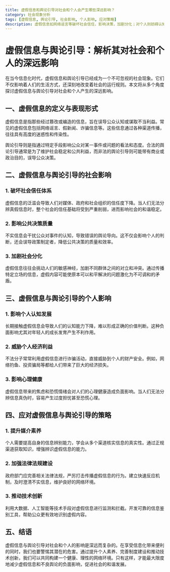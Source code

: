 ```yaml
---
title: 虚假信息和舆论引导对社会和个人会产生哪些深远影响？
category: 社会现象分析
tags: [虚假信息, 舆论引导, 社会影响, 个人影响, 应对策略]
description: 虚假信息如网络谣言等破坏社会信任，影响决策，加剧分化；对个人则妨碍认知，威胁财产，影响心理。应对措施有提升媒介素养、加强法律和技术手段来识别拦截虚假信息。共同营造健康网络环境至关重要。
---
```

# 虚假信息与舆论引导：解析其对社会和个人的深远影响

 在当今信息化时代，虚假信息和舆论引导已经成为一个不可忽视的社会现象。它们不仅影响着人们的生活方式，还深刻地改变着社会的运行规则。本文将从多个角度探讨虚假信息与舆论引导对社会和个人产生的深远影响。

## 一、虚假信息的定义与表现形式
 虚假信息是指那些经过篡改或编造的信息，旨在误导公众认知或谋取不当利益。常见的虚假信息包括网络谣言、假新闻、诈骗信息等。这些信息通过各种渠道传播，往往具有高度的迷惑性和传染性。

 舆论引导则是指通过特定手段影响公众对某一事件或问题的看法和态度。合法的舆论引导通常是为了维护社会稳定和公共利益，而非法的舆论引导则可能带有商业或政治目的，误导公众决策。

## 二、虚假信息与舆论引导的社会影响
### 1. 破坏社会信任体系
 虚假信息的泛滥会导致人们对媒体、政府和社会组织的信任度下降。当人们无法分辨真假信息时，整个社会的信任基础将受到严重削弱，进而影响社会的和谐稳定。

### 2. 影响公共决策质量
 不实信息会干扰公众对事件的认知，导致错误的舆论导向。这不仅会影响个人的判断，还会误导政策制定者，降低公共决策的质量和效率。

### 3. 加剧社会分化
 虚假信息往往会挑动人们的敏感神经，加剧不同群体之间的对立和冲突。通过传播特定立场的信息，虚假内容可能使原本可以和平解决的问题激化为不可调和的矛盾。

## 三、虚假信息与舆论引导的个人影响
### 1. 影响个人认知发展
 长期接触虚假信息会导致人们的认知能力下降，难以形成正确的价值判断。这种负面影响尤其对年轻人的成长发育产生不利作用。


### 2. 威胁个人经济利益
 不法分子常常利用虚假信息进行诈骗活动，直接威胁到个人的财产安全。例如，网络钓鱼、投资骗局等都给人们带来了巨大的经济损失。

### 3. 影响心理健康
 虚假信息带来的焦虑和恐慌情绪会对人们的心理健康造成负面影响。当人们无法分辨信息真伪时，容易产生过度担忧甚至恐慌心理。

## 四、应对虚假信息与舆论引导的策略
### 1. 提升媒介素养
 个人需要提高自身的信息辨别能力，学会从多个渠道核实信息的真实性。通过正规渠道获取知识，增强辨识虚假信息的能力。

### 2. 加强法律法规建设
 政府部门应完善相关法律法规，严厉打击传播虚假信息的行为。建立快速反应机制，及时澄清不实信息，维护良好的网络环境。

### 3. 推动技术创新
 利用大数据、人工智能等技术手段对虚假信息进行监测和拦截。开发可靠的信息鉴别工具，帮助公众更有效地识别虚假内容。

## 五、结语
 虚假信息与舆论引导对社会和个人的影响是深远而复杂的。在享受信息化带来便利的同时，我们也要警惕其潜在的危害。通过提升个人素养、完善制度建设和推动技术创新，我们可以共同构建一个健康、理性的网络环境。只有这样，才能最大限度地减少虚假信息和不良舆论的负面影响，促进社会的和谐发展。